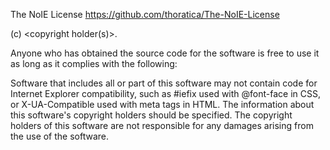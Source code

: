 The NoIE License
https://github.com/thoratica/The-NoIE-License

(c) <year> <copyright holder(s)>.

Anyone who has obtained the source code for the software is free to use it as long as it complies with the following:

Software that includes all or part of this software may not contain code for Internet Explorer compatibility, such as #iefix used with @font-face in CSS, or X-UA-Compatible used with meta tags in HTML. The information about this software's copyright holders should be specified. The copyright holders of this software are not responsible for any damages arising from the use of the software.